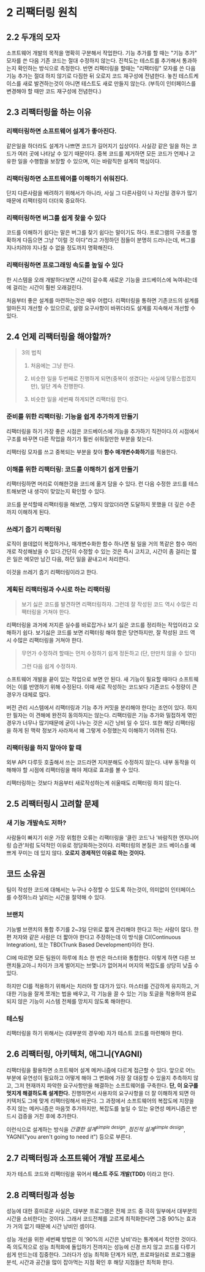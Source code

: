 # 2 리팩터링 원칙

## 2.2 두개의 모자

소프트웨어 개발의 목적을 명확히 구분해서 작업한다. 기능 추가를 할 때는 "기능 추가" 모자를 쓴 다음 기존 코드는 절대 수정하지 않는다. 진척도는 테스트를 추가해서 통과하는지 확인하는 방식으로 측정한다. 반면 리팩터링을 할때는 "리팩터링" 모자를 쓴 다음 기능 추가는 절대 하지 않기로 다짐한 뒤 오로지 코드 재구성에 전념한다. 놓친 테스트케이스를 새로 발견하는것이 아니면 테스트도 새로 만들지 않는다. (부득이 인터페이스를 변경해야 할 때만 코드 재구성에 전념한다.)

## 2.3 리팩터링을 하는 이유

### 리팩터링하면 소프트웨어 설계가  좋아진다.

같은일을 하더라도 설계가 나쁘면 코드가 길어지기 십상이다. 사실강 같은 일을 하는 코드가 여러 곳에 나타날 수 있기 때문이다. 중복 코드를 제거하면 모든 코드가 언제나 고유한 일을 수행함을 보장할 수 있으며, 이는 바람직한 설계의 핵심이다.

### 리팩터링하면 소프트웨어를 이해하기 쉬워진다.

단지 다른사람을 배려하기 위해서가 아니라, 사실 그 다른사람이 나 자신일 경우가 많기때문에 리팩터링이 더더욱 중요하다. 

### 리팩터링하면 버그를 쉽게 찾을 수 있다

코드를 이해하기 쉽다는 말은 버그를 찾기 쉽다는 말이기도 하다. 프로그램의 구조를 명확하게 다듬으면 그냥 "이럴 것 이다"라고 가정하던 점들이 분명히 드러나는데, 버그를 지나치려야 지나칠 수 없을 정도까지 명확해진다.

### 리팩터링하면 프로그래밍 속도를 높일 수 있다

한 시스템을 오래 개발하다보면 시간이 갈수록 새로운 기능을 코드베이스에 녹여내는데에 걸리는 시간이 훨씬 오래걸린다.

처음부터 좋은 설계를 마련하는것은 매우 어렵다. 리팩터링을 통하면 기존코드의 설계를 얼마든지 개선할 수 있으므로, 설령 요구사항이 바뀌더라도 설계를 지속해서 개선할 수 있다.

## 2.4 언제 리팩터링을 해야할까?

> 3의 법칙
> 
> 1. 처음에는 그냥 한다.
> 
> 2. 비슷한 일을 두번째로 진행하게 되면(중복이 생겼다는 사실에 당황스럽겠지만), 일단 계속 진행한다.
> 
> 3. 비슷한 일을 세번째 하게되면 리팩터링 한다.

### 준비를 위한 리팩터링: 기능을 쉽게 추가하게 만들기

리팩터링을 하기 가장 좋은 시점은 코드베이스에 기능을 추가하기 직전이다.이 시점에서 구조를 바꾸면 다른 작업을 하기가 훨씬 쉬워질만한 부분을 찾는다.

리팩터링 모자를 쓰고 중복되는 부분을 찾아 <strong>함수 매개변수화하기</strong>를 적용한다.

### 이해를 위한 리팩터링: 코드를 이해하기 쉽게 만들기

리팩터링하면 머리로 이해한것을 코드에 옮겨 담을 수 있다. 런 다음 수정한 코드를 테스트해보면 내 생각이 맞았는지 확인할 수 있다.

코드를 분석할때 리팩터링을 해보면, 그렇지 않았더라면 도달하지 못했을 더 깊은 수준까지 이해하게 된다.

### 쓰레기 줍기 리팩터링

로직이 쓸데없이 복잡하거나, 매개변수화한 함수 하나면 될 일을 거의 똑같은 함수 여러개로 작성해놨을 수 있다.간단히 수정할 수 있는 것은 즉시 고치고, 시간이 좀 걸리는 짧은 일은 메모만 남긴 다음, 하던 일을 끝내고서 처리한다.

이것을 쓰레기 줍기 리팩터링이라고 한다.

### 계획된 리팩터링과 수시로 하는 리팩터링

> 보기 싫은 코드를 발견하면 리팩터링하자. 그런데 잘 작성된 코드 역시 수많은 리팩터링을 거쳐야 한다.

리팩터링을 과거에 저지른 실수를 바로잡거나 보기 싫은 코드를 정리하는 작업이라고 오해하기 쉽다. 보기싫은 코드를 보면 리팩터링 해야 함은 당연하지만, 잘 작성된 코드 역시 수많은 리팩터링을 거쳐야 한다.

> 무언가 수정하려 할때는 먼저 수정하기 쉽게 정돈하고 (단, 만만치 않을 수 있다)
> 
> 그런 다음 쉽게 수정하자.

소프트웨어 개발을 끝이 있는 작업으로 보면 안 된다. 새 기능이 필요할 때마다 소프트웨어는 이를 반영하기 위해 수정된다. 이때 새로 작성하는 코드보다 기존코드 수정량이 큰 경우가 대체로 많다.

버전 관리 시스템에서 리팩터링과 기능 추가 커밋을 분리해야 한다는 조언이 있다. 하지만 필자는 이 견해에 완전히 동의하지는 않는다. 리팩터링은 기능 추가와 밀접하게 엮인 경우가 너무나 많기때문에 굳이 나누는 것은 시간 낭비 일 수 있다. 또한 해당 리팩터링을 하게 된 맥락 정보가 사라져서 왜 그렇게 수정했는지 이해하기 어려워 진다.

### 리팩터링을 하지 말아야 할 때

외부 API 다루듯 호출해서 쓰는 코드라면 지저분해도 수정하지 않는다. 내부 동작을 이해해야 할 시점에 리팩터링을 해야 제대로 효과를 볼 수 있다.

리팩터링하는 것보다 처음부터 새로작성하는게 쉬울때도 리팩터링 하지 않는다.

## 2.5 리팩터링시 고려할 문제

### 새 기능 개발속도 저하?

사람들이 빠지기 쉬운 가장 위험한 오류는 리팩터링을 '클린 코드'나 '바람직한 엔지니어링 습관'처럼 도덕적인 이유로 정당화하는것이다. 리팩터링의 본질은 코드 베이스를 예쁘게 꾸미는 데 있지 않다. <strong>오로지 경제적인 이유로 하는 것이다.</strong>

## 코드 소유권

팀이 작성한 코드에 대해서는 누구나 수정할 수 있도록 하는것이, 의미없이 인터페이스를 수정하느라 날리는 시간을 절약해 수 있다.

### 브랜치

기능별 브랜치의 통합 주기를 2~3일 단위로 짧게 관리해야 한다고 하는 사람이 많다. 한편 저자와 같은 사람은 더 짧아야 한다고 주장하는데 이 방식을 CI(Continuous Integration), 또는 TBD(Trunk Based Development)이라 한다.

CI에 따르면 모든 팀원이 하루에 최소 한 번은 마스터와 통합한다. 이렇게 하면 다른 브랜치들고아ㅢ 차이가 크게 벌어지는 브랯니가 없어져서 머지의 복잡도를 상당히 낮출 수 있다.

하지만 CI를 적용하기 위해서는 치러야 할 대가가 있다. 마스터를 건강하게 유지하고, 거대한 기능을 잘게 쪼개는 법을 배우고, 각 기능을 끌 수 있는 기능 토글을 적용하여 완료되지 않은 기능이 시스템 전체를 망치지 않도록 해야한다.

### 테스팅

리팩터링을 하기 위해서는 (대부분의 경우에) 자가 테스트 코드를 마련해야 한다.

## 2.6 리팩터링, 아키텍처, 애그니(YAGNI)

리팩터링을 활용하면 소프트웨어 설계 메커니즘에 다르게 접근할 수 있다. 앞으로 어느 부분에 유연성이 필요하고 어떻게 해야 그 변화에 가장 잘 대응할 수 있을지 추측하지 않고, 그저 현재까지 파악한 요구사항만을 해결하는 소프트웨어를 구축한다. <strong>단, 이 요구를 멋지게 해결하도록 설계한다.</strong> 진행하면서 사용자의 요구사항을 더 잘 이해하게 되면 아키텍처도 그에 맞게 리팩터링해서 바꾼다. 그 과정에서 소프트웨어의 복잡도에 지장을 주지 않는 메커니즘은 마음껏 추가하지만, 복잡도를 높일 수 있는 유연성 메커니즘은 반드시 검증을 거친 후에 추가한다.

이런식으로 설계하는 방식을 $간결한\ 설계^{simple\ design}$, $점진적\ 설계^{simple\ design}$, YAGNI("you aren't going to need it") 등으로 부른다.

## 2.7 리팩터링과 소프트웨어 개발 프로세스

자가 테스트 코드와 리팩터링을 묶어서 <strong>테스트 주도 개발(TDD)</strong> 이라고 한다.

## 2.8 리팩터링과 성능

성능에 대한 흥미로운 사실은, 대부분 프로그램은 전체 코드 중 극히 일부에서 대부분의 시간을 소비한다는 것이다. 그래서 코드전체를 고르게 최적화한다면 그중 90%는 효과가 거의 없기 때문에 시간 낭비인 셈이다. 

성능 개선을 위한 세번째 방법은 이 '90%의 시간은 낭비'라는 통계에서 착안한 것이다. 즉 의도적으로 성능 최적화에 돌입하기 전까지는 성능에 신경 쓰지 않고 코드를 다루기 쉽게 만드는데 집중한다. 그러다가 성능 최적화 단계가 되면, 프로파일러로 프로그램을 분석, 시간과 공간을 많이 잡아먹는 지점 확인 후 해당 지점들만 최적화 한다.
